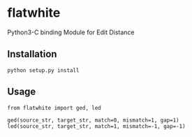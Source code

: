 # flatwhite
Python3-C binding Module for Edit Distance

## Installation
```
python setup.py install
```

## Usage
```
from flatwhite import ged, led

ged(source_str, target_str, match=0, mismatch=1, gap=1)
led(source_str, target_str, match=1, mismatch=-1, gap=-1)
```
